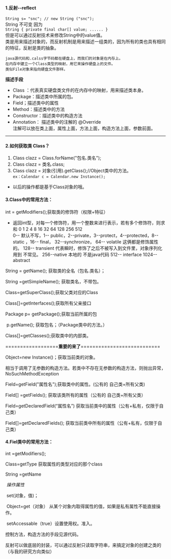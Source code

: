 
#### **1.反射--reflect**

 `String s= "snc"; // new String ("snc");`  
  String 不可变 因为    
`String {
    private final char[] value;
    ......
  }`    
但是可以通过反射技术来修改String中的value值。    
类是用来描述对象的，而反射机制是用来描述一组类的，因为所有的类也具有相同的特征，反射是类的抽象。 

    java源代码和.calss字节码都在硬盘上，而我们的对象是在内存上。  
    在内存中建立一个Class类型的映射，用它来操作硬盘上的文件。  
    类似File对象来指向硬盘文件那样。

**描述手段**  

 - Class ：代表真实硬盘类文件的在内存中的映射，用来描述类本身。   
 - Package：描述类中所属的包。  
 - Field；描述类中的属性  
 - Method：描述类中的方法  
 -  Constructor：描述类中的构造方法
 -  Annotation： 描述类中的注解的 @Override  
 注解可以放在类上面，属性上面，方法上面，构造方法上面，参数前面。

--  --

#### **2.如何获取类 Class？**

1. Class clazz = Class.forName("包名.类名");
2. Class clazz = 类名.class;
3. Class clazz = 对象(引用).getClass();//Object类中的方法。  
  `ex：Calendar c = Calendar.new Instance();`  
  * 以后的操作都是基于Class对象的哦。

#### **3.Class中的常用方法：**

int = getModifiers();获取类的修饰符（权限+特征）

* 返回int型，对每一个修饰符，用一个整数来进行表示，若有多个修饰符，则求和
0  1  2  4 8 16 32 64  128 256 512       
0-- 默认不写，1-- public，2--private，3--protect，4--protected，8-- static ，16-- final，
32--synchronize， 64-- volatile  这俩都是修饰属性的。
128-- transient 代表瞬时，修饰了之后不被写入到文件里，对象序列化用到 不常见。
256--native 本地的 不是java代码
512-- interface
1024-- abstract

String = getName(); 获取类的全名（包名.类名）；

String =getSimpleName(); 获取类名，不带包。

Class=getSuperClass();获取父类对应的Class

Class[]=getInterfaces();获取所有父亲接口

Package p= getPackage();获取当前所属的包

​				p.getName(); 获取包名；（Package类中的方法。）

Class[]=getClasses();获取类中的内部类。

==================**重要的来了**===========================

Object=new Instance()；获取当前类的对象。

​		相当于调用了无参数的构造方法。若类中不存在无参数的构造方法，则抛出异常，NoSuchMethodException

Field=getField("属性名");获取类中的属性。(公有的 自己类+所有父类)

Field[] =getFields();	获取该类所有的属性（公有的 自己类+所有父类） 

Field=getDeclaredField(“属性名”) 获取当前类中的属性（公有+私有，仅限于自己类）

Field[]=getDeclaredFields(); 获取当前类中所有的属性（公有+私有，仅限于自己类）

#### **4.Fiel类中的常用方法：**

int 	=getModifiers(); 

Class=getType 获取属性的类型对应的那个class

String =getName

​	*操作属性*

​	set(对象，值)；

​	Object=get（对象） 从某个对象内取得属性的值，如果是私有属性不能直接操作。

​	setAccessable（true）设置使用权。准入。


控制方法，构造方法的手段见源代码。

反射可以做底层的封装，可以通过反射只读取字符串，来搞定对象的创建之类的（与我的研究方向类似）